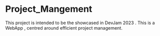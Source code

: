 # Project_Mangement
This project is intended to be the showcased in DevJam 2023 . This is a WebApp , centred around efficient project management.
